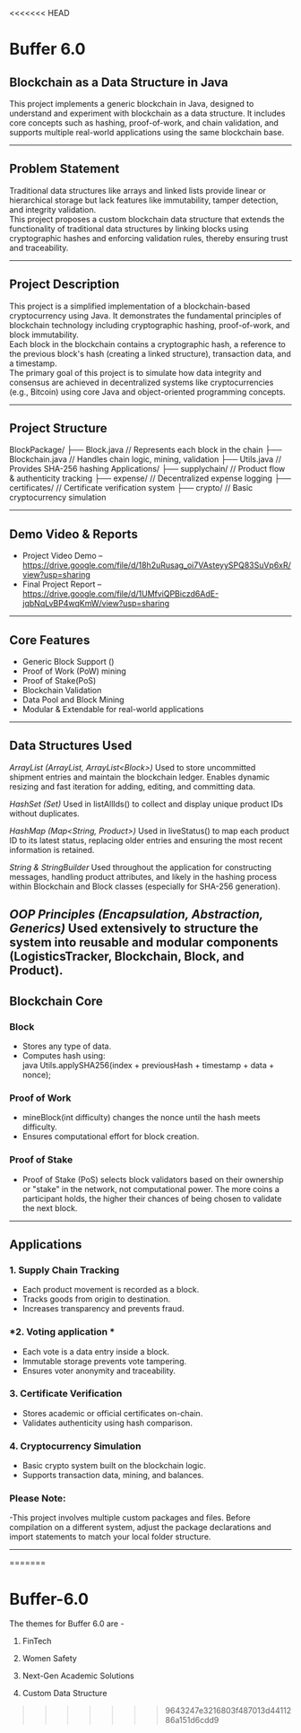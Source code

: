 <<<<<<< HEAD
# Buffer 6.0

## Blockchain as a Data Structure in Java
This project implements a generic blockchain in Java, designed to understand and experiment with blockchain as a data structure. It includes core concepts such as hashing, proof-of-work, and chain validation, and supports multiple real-world applications using the same blockchain base.

---

## Problem Statement
Traditional data structures like arrays and linked lists provide linear or hierarchical storage but lack features like immutability, tamper detection, and integrity validation.  
This project proposes a custom blockchain data structure that extends the functionality of traditional data structures by linking blocks using cryptographic hashes and enforcing validation rules, thereby ensuring trust and traceability.

---

## Project Description
This project is a simplified implementation of a blockchain-based cryptocurrency using Java. It demonstrates the fundamental principles of blockchain technology including cryptographic hashing, proof-of-work, and block immutability.  
Each block in the blockchain contains a cryptographic hash, a reference to the previous block's hash (creating a linked structure), transaction data, and a timestamp.  
The primary goal of this project is to simulate how data integrity and consensus are achieved in decentralized systems like cryptocurrencies (e.g., Bitcoin) using core Java and object-oriented programming concepts.

---

## Project Structure

BlockPackage/
├── Block.java          // Represents each block in the chain
├── Blockchain.java     // Handles chain logic, mining, validation
├── Utils.java          // Provides SHA-256 hashing
Applications/
├── supplychain/        // Product flow & authenticity tracking
├── expense/            // Decentralized expense logging
├── certificates/       // Certificate verification system
├── crypto/             // Basic cryptocurrency simulation


---

## Demo Video & Reports
- Project Video Demo –    https://drive.google.com/file/d/18h2uRusag_oi7VAsteyySPQ83SuVp6xR/view?usp=sharing
- Final Project Report –  https://drive.google.com/file/d/1UMfviQPBiczd6AdE-jqbNqLvBP4wqKmW/view?usp=sharing
---

## Core Features
- Generic Block Support (<T>)  
- Proof of Work (PoW) mining
- Proof of Stake(PoS)  
- Blockchain Validation  
- Data Pool and Block Mining  
- Modular & Extendable for real-world applications  

---

## Data Structures Used
*ArrayList (ArrayList<Product>, ArrayList<Block<Product>>)*
Used to store uncommitted shipment entries and maintain the blockchain ledger. Enables dynamic resizing and fast iteration for adding, editing, and committing data.

*HashSet (Set<String>)*
Used in listAllIds() to collect and display unique product IDs without duplicates.

*HashMap (Map<String, Product>)*
Used in liveStatus() to map each product ID to its latest status, replacing older entries and ensuring the most recent information is retained.

*String & StringBuilder*
Used throughout the application for constructing messages, handling product attributes, and likely in the hashing process within Blockchain and Block classes (especially for SHA-256 generation).

*OOP Principles (Encapsulation, Abstraction, Generics)*
Used extensively to structure the system into reusable and modular components (LogisticsTracker, Blockchain, Block, and Product).
---

## Blockchain Core

### Block<T>
- Stores any type of data.  
- Computes hash using:  
  java
  Utils.applySHA256(index + previousHash + timestamp + data + nonce);
  

### Proof of Work
- mineBlock(int difficulty) changes the nonce until the hash meets difficulty.  
- Ensures computational effort for block creation.

### Proof of Stake
- Proof of Stake (PoS) selects block validators based on their ownership or "stake" in the network, not computational power. The more coins a participant holds, the higher their chances of being chosen to validate the next block.

---


## Applications

### 1. Supply Chain Tracking
- Each product movement is recorded as a block.  
- Tracks goods from origin to destination.  
- Increases transparency and prevents fraud.

### *2. Voting application *
- Each vote is a data entry inside a block.
- Immutable storage prevents vote tampering.
- Ensures voter anonymity and traceability. 

### 3. Certificate Verification
- Stores academic or official certificates on-chain.  
- Validates authenticity using hash comparison.

### 4. Cryptocurrency Simulation
- Basic crypto system built on the blockchain logic.  
- Supports transaction data, mining, and balances.

### Please Note: 
-This project involves multiple custom packages and files. Before compilation on a different system, adjust the package declarations and import statements to match your local folder structure.

---
=======
# Buffer-6.0

The themes for Buffer 6.0 are -

1. FinTech

2. Women Safety

3. Next-Gen Academic Solutions

4. Custom Data Structure
>>>>>>> 9643247e3216803f487013d4411286a151d6cdd9
